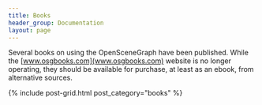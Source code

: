 ```yaml
---
title: Books
header_group: Documentation
layout: page
---
```


Several books on using the OpenSceneGraph have been published.
While the [www.osgbooks.com](www.osgbooks.com) website is no longer operating, they should be available for purchase, at least as an ebook, from alternative sources.

{% include post-grid.html post_category="books" %}
